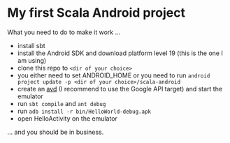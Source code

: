 # My first Scala Android project

What you need to do to make it work ...

* install sbt
* install the Android SDK and download platform level 19 (this is the one I am using)
* clone this repo to `<dir of your choice>`
* you either need to set ANDROID_HOME or you need to run `android project update -p <dir of your choice>/scala-android`
* create an [avd](http://developer.android.com/tools/devices/managing-avds-cmdline.html) (I recommend to use the Google API target) and start the emulator
* run `sbt compile` and `ant debug`
* run `adb install -r bin/HelloWorld-debug.apk`
* open HelloActivity on the emulator

... and you should be in business.
